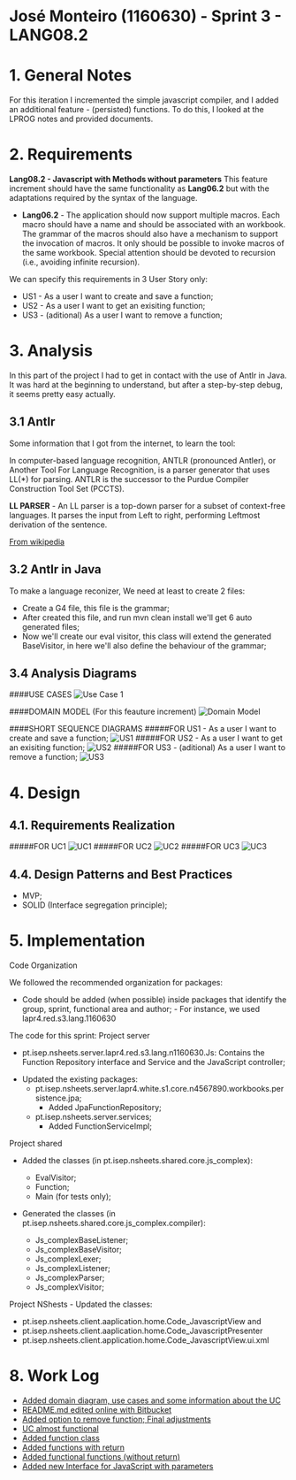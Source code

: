 **José Monteiro** (1160630) - Sprint 3 - LANG08.2
===============================

# 1. General Notes
For this iteration I incremented the simple javascript compiler, and I added an additional feature - (persisted) functions.
To do this, I looked at the LPROG notes and provided documents.




# 2. Requirements
**Lang08.2 - Javascript with Methods without parameters**
This feature increment should have the same functionality as **Lang06.2** but with the adaptations required by the syntax of the language.

 * **Lang06.2** - The application should now support multiple macros. Each macro should have a name and should be associated with an workbook. The grammar of the macros should also have a mechanism to support the invocation of macros. It only should be possible to invoke macros of the same workbook. Special attention should be devoted to recursion (i.e., avoiding infinite recursion).

 We can specify this requirements in 3 User Story only:
+ US1 - As a user I want to create and save a function;
+ US2 - As a user I want to get an exisiting function;
+ US3 - (aditional) As a user I want to remove a function;


# 3. Analysis
In this part of the project I had to get in contact with the use of Antlr in Java.
It was hard at the beginning to understand, but after a step-by-step debug, it seems pretty easy actually.

## 3.1 Antlr

Some information that I got from the internet, to learn the tool:

In computer-based language recognition, ANTLR (pronounced Antler), or Another Tool For Language Recognition, is a parser generator that uses LL(*) for parsing. ANTLR is the successor to the Purdue Compiler Construction Tool Set (PCCTS).

**LL PARSER** -  An LL parser is a top-down parser for a subset of context-free languages. It parses the input from Left to right, performing Leftmost derivation of the sentence.

[From wikipedia](https://en.wikipedia.org/wiki/ANTLR)

   
## 3.2 Antlr in Java
To make a language reconizer, We need at least to create 2 files:
* Create a G4 file, this file is the grammar;
* After created this file, and run mvn clean install we'll get 6 auto generated files;
* Now we'll create our eval visitor, this class will extend the generated BaseVisitor, in here we'll also define the behaviour of the grammar;


## 3.4 Analysis Diagrams

####USE CASES
![Use Case 1](usecases.png)

####DOMAIN MODEL (For this feauture increment)
![Domain Model](domain.png)

####SHORT SEQUENCE DIAGRAMS
#####FOR US1 - As a user I want to create and save a function;
![US1](ssd1.png)
#####FOR US2 - As a user I want to get an exisiting function;
![US2](ssd2.png)
#####FOR US3 - (aditional) As a user I want to remove a function;
![US3](ssd3.png)

# 4. Design




## 4.1. Requirements Realization
#####FOR UC1
![UC1](design1.png)
#####FOR UC2
![UC2](design2.png)
#####FOR UC3
![UC3](design3.png)


## 4.4. Design Patterns and Best Practices
* MVP;
* SOLID (Interface segregation principle);

# 5. Implementation

Code Organization

We followed the recommended organization for packages:
- Code should be added (when possible) inside packages that identify the group, sprint, functional area and author; - For instance, we used lapr4.red.s3.lang.1160630

The code for this sprint:
Project server 
- pt.isep.nsheets.server.lapr4.red.s3.lang.n1160630.Js: Contains the Function Repository interface and Service and the JavaScript controller;

* Updated the existing packages: 
    * pt.isep.nsheets.server.lapr4.white.s1.core.n4567890.workbooks.persistence.jpa;
        * Added JpaFunctionRepository;
    * pt.isep.nsheets.server.services;
        * Added FunctionServiceImpl;

Project shared
- Added the classes (in pt.isep.nsheets.shared.core.js_complex): 
    * EvalVisitor; 
    * Function;
    * Main (for tests only); 

- Generated the classes (in pt.isep.nsheets.shared.core.js_complex.compiler): 
    * Js_complexBaseListener; 
    * Js_complexBaseVisitor; 
    * Js_complexLexer; 
    * Js_complexListener; 
    * Js_complexParser; 
    * Js_complexVisitor; 

Project NShests - Updated the classes: 
* pt.isep.nsheets.client.aaplication.home.Code_JavascriptView and 
* pt.isep.nsheets.client.aaplication.home.Code_JavascriptPresenter
* pt.isep.nsheets.client.application.home.Code_JavascriptView.ui.xml






# 8. Work Log

* [Added domain diagram, use cases and some information about the UC](https://bitbucket.org/lei-isep/lapr4-18-2db/commits/54b60cd2fb64bc7bbb5c142175ca4c591e181e78)
* [README.md edited online with Bitbucket](https://bitbucket.org/lei-isep/lapr4-18-2db/commits/a000463d26daf1a95cadb5c667618d338def12e8)
* [Added option to remove function; Final adjustments](https://bitbucket.org/lei-isep/lapr4-18-2db/commits/d319f41ad0de2d0b66254b63e50a3176d531b04c)
* [UC almost functional](https://bitbucket.org/lei-isep/lapr4-18-2db/commits/77fbe594c4066b1895df967d9e3293491a7d6264)
* [Added function class](https://bitbucket.org/lei-isep/lapr4-18-2db/commits/615a4c4ae9d54d32d66d07388d7878013c1500ff)
* [Added functions with return](https://bitbucket.org/lei-isep/lapr4-18-2db/commits/703324f872cab559e25acd86ea1cf4081b0f2951)
* [Added functional functions (without return)](https://bitbucket.org/lei-isep/lapr4-18-2db/commits/133169b10aa18df2d8cc55c49d3b3b275b1b2d3d)
* [Added new Interface for JavaScript with parameters](https://bitbucket.org/lei-isep/lapr4-18-2db/commits/a566c7961ad63c26ee707efedae9e1ce7d72dbda)